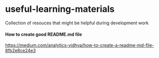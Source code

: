 # useful-learning-materials
Collection of resouces that might be helpful during development work

#### How to create good README.md file

https://medium.com/analytics-vidhya/how-to-create-a-readme-md-file-8fb2e8ce24e3
